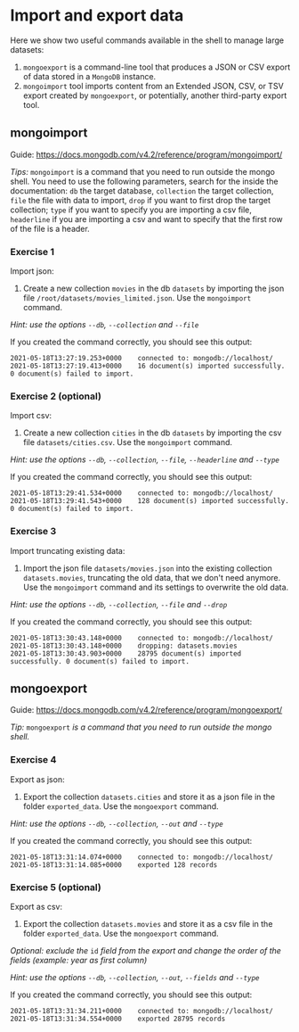 # Import and export data
Here we show two useful commands available in the
shell to manage large datasets:

1. `mongoexport` is a command-line tool that produces a JSON or CSV export 
of data stored in a `MongoDB` instance.
2. `mongoimport` tool imports content from an Extended JSON, CSV, or TSV 
export created by `mongoexport`, or potentially, another third-party export tool.

## mongoimport

Guide: https://docs.mongodb.com/v4.2/reference/program/mongoimport/

*Tips:*
`mongoimport` is a command that you need to run outside the mongo shell.
You need to use the following parameters, search for the inside the documentation: `db`  the target database,  `collection`  the target collection, `file` the file with data to import,  `drop` if you want to first drop the target collection; `type` if you want to specify you are importing a csv file, `headerline` if you are importing a csv and want to specify that the first row of the file is a header.

### Exercise 1 
Import json:
1. Create a new collection `movies` in the db `datasets` by importing the json file `/root/datasets/movies_limited.json`. Use the `mongoimport` command.

*Hint: use the options `--db`, `--collection` and `--file`*

If you created the command correctly, you should see this output:
```
2021-05-18T13:27:19.253+0000    connected to: mongodb://localhost/
2021-05-18T13:27:19.413+0000    16 document(s) imported successfully. 0 document(s) failed to import.
```


### Exercise 2 (optional)
Import csv:
1. Create a new collection `cities` in the db `datasets` 
by importing the csv file `datasets/cities.csv`. 
Use the `mongoimport` command.

*Hint: use the options `--db`, `--collection`, `--file`, `--headerline` and `--type`*

If you created the command correctly, you should see this output:
```
2021-05-18T13:29:41.534+0000    connected to: mongodb://localhost/
2021-05-18T13:29:41.543+0000    128 document(s) imported successfully. 0 document(s) failed to import.
```

### Exercise 3 
Import truncating existing data:
1. Import the json file `datasets/movies.json` into the existing 
collection `datasets.movies`, truncating the old data, that we don't need anymore. 
Use the `mongoimport` command and its settings to overwrite the old data.

*Hint: use the options `--db`, `--collection`, `--file` and `--drop`*

If you created the command correctly, you should see this output:
```
2021-05-18T13:30:43.148+0000    connected to: mongodb://localhost/
2021-05-18T13:30:43.148+0000    dropping: datasets.movies
2021-05-18T13:30:43.903+0000    28795 document(s) imported successfully. 0 document(s) failed to import.
```

## mongoexport

Guide: https://docs.mongodb.com/v4.2/reference/program/mongoexport/

*Tip:* `mongoexport` *is a command that you need to run outside the mongo shell.*

### Exercise 4 
Export as json:
1. Export the collection `datasets.cities` and store it as a 
json file in the folder `exported_data`. Use the `mongoexport` command.

*Hint: use the options `--db`, `--collection`, `--out` and `--type`*

If you created the command correctly, you should see this output:
```
2021-05-18T13:31:14.074+0000    connected to: mongodb://localhost/
2021-05-18T13:31:14.085+0000    exported 128 records
```

### Exercise 5 (optional)
Export as csv:
1. Export the collection `datasets.movies` and store it as a csv file 
in the folder `exported_data`. 
Use the `mongoexport` command.

*Optional: exclude the* `id` *field from the export and change the order of the fields (example: year as first column)*

*Hint: use the options `--db`, `--collection`, `--out`, `--fields` and `--type`*

If you created the command correctly, you should see this output:
```
2021-05-18T13:31:34.211+0000    connected to: mongodb://localhost/
2021-05-18T13:31:34.554+0000    exported 28795 records
```
